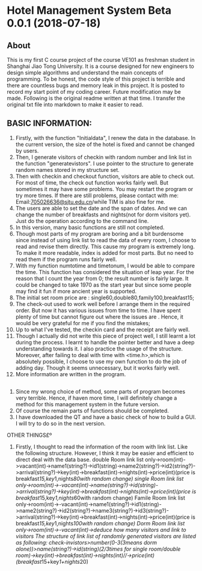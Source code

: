 # Hotel Management System Beta 0.0.1 (2018-07-18)  

## About
 This is my first C course project of the course VE101 as freshman student in Shanghai Jiao Tong University. It is a course designed for new engineers to design simple algorithms and understand the main concepts of programming. To be honest, the code style of this project is terrible and there are countless bugs and memory leak in this project. It is posted to record my start point of my coding career. Future modification may be made. Following is the original readme written at that time. I transfer the original txt file into markdown to make it easier to read.
 
 
## BASIC INFORMATION:
1.	Firstly, with the function "Initialdata", I renew the data in the database. In the current version, the size of the hotel is fixed and cannot be changed by users.
1.	Then, I generate visitors of checkin with random number and link list in the function "generatevistors". I use pointer to the structure to generate random names stored in my structure set.
1.	Then with checkin and checkout function, visitors are able to check out. For most of time, the check out function works fairly well. But sometimes it may have some problems. You may restart
the program or try more times. If there are still problems, please contact with me: Email:705026636@sjtu.edu.cn/while TIM is also fine for me.
1.	The users are able to set the date and the span of dates. And we can change the number of breakfasts and nights(not for dorm visitors yet). Just do the operation according to the command line.
1.	In this version, many basic functions are still not completed.
1.	Though most parts of my program are boring and a bit burdensome since instead of using link list to read the data of every room, I choose to read and revise them directly. This cause my program is extremely long. To make it more readable, index is added for most parts. But no need to read them if the program runs fairly well.
1.	With my function numtotime and timetonum, I would be able to compare the time. This function has considered the situation of leap year. For the reason that I count the year from 0; the result number is fairly large. It could be changed to take 1970 as the start year but since some people may find it fun if more ancient year is supported.
1.	The initial set room price are : single60,double80,family100,breakfast15;
1.	The check-out used to work well before I arrange them in the required order. But now it has various issues from time to time. I have spent plenty of time but cannot figure out where the issues are . Hence, it would be very grateful for me if you find the mistakes;
1.	Up to what I've tested, the checkin card and the receipt are fairly well.
1.	Though I actually did not write this piece of project well, I still learnt a lot during the process. I learnt to handle the pointer better and have a deep understanding towards it. I also practice the usage of the structure. Moreover, after failing to deal with time with <time.h>,which is absolutely possible, I choose to use my own function to do the job of adding day. Though it seems unnecessary, but it works fairly well.
1.	More information are written in the program.

## 
1.	Since my wrong choice of method, some parts of program becomes very terrible. Hence, if haven more time, I will definitely change a method for this management system in the future version.
1.	Of course the remain parts of functions should be completed.
1.	I have downloaded the QT and have a basic check of how to build a GUI. I will try to do so in the next version.

OTHER THINGS£º
1.	Firstly, I thought to read the information of the room with link list.  Like the following structure. However, I think it may be easier and efficient to direct deal with the data base.
double Room link list only->room(int)->vacant(int)->name1(string?)->id1(string)->name2(string?)->id2(string?)->arrival(string?)->key(int)->breakfast(int)->nights(int)->price(int)(price is breakfast*15,key*1,nights*80with random change)
single Room link list only->room(int)->-vacant(int)->name(string?)->id(string)->arrival(string?)->key(int)->breakfast(int)->nights(int)->price(int)(price is breakfast*15,key*1,nights*60with random change)
Famile Room link list only->room(int)->-vacant(int)->name1(string?)->id1(string)->name2(string?)->id2(string?)->name3(string?)->id3(string?)->arrival(string?)->key(int)->breakfast(int)->nights(int)->price(int)(price is breakfast*15,key*1,nights*100with random change)
Dorm Room link list only->room(int)->-vacant(int)->deduce how many visitors and link to visitors
The structure of link list of randomly generated visitors are listed as following:
check-invistors>number(0-3(3means dorm alone))>name(string?)->id(string)(2/3times for single room/double room)->key(int)->breakfast(int)->nights(int)//->price(int)(breakfast*15+key*1+nights*20)
